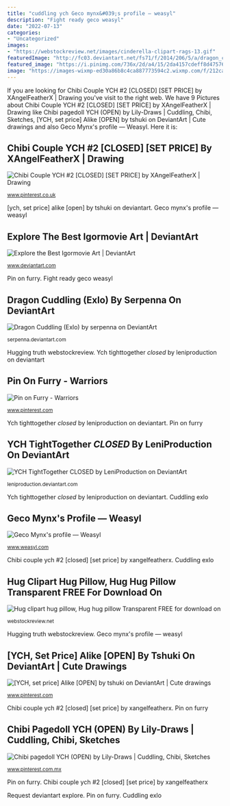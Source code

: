 ```yaml
---
title: "cuddling ych Geco mynx&#039;s profile — weasyl"
description: "Fight ready geco weasyl"
date: "2022-07-13"
categories:
- "Uncategorized"
images:
- "https://webstockreview.net/images/cinderella-clipart-rags-13.gif"
featuredImage: "http://fc03.deviantart.net/fs71/f/2014/206/5/a/dragon_cuddling__exlo__by_serpenna-d7s82xi.png"
featured_image: "https://i.pinimg.com/736x/2d/a4/15/2da4157cdeff8d47576a9043cee35874.jpg"
image: "https://images-wixmp-ed30a86b8c4ca887773594c2.wixmp.com/f/212ca8bb-854f-4eb7-8d5d-0e55ea9aafe0/ddcqk2o-17201a6e-e76b-4f43-a6e8-f257cd3a2b44.png/v1/fill/w_356,h_250,strp/request__3_by_lovely_sweetness_ddcqk2o-250t.png?token=eyJ0eXAiOiJKV1QiLCJhbGciOiJIUzI1NiJ9.eyJzdWIiOiJ1cm46YXBwOjdlMGQxODg5ODIyNjQzNzNhNWYwZDQxNWVhMGQyNmUwIiwiaXNzIjoidXJuOmFwcDo3ZTBkMTg4OTgyMjY0MzczYTVmMGQ0MTVlYTBkMjZlMCIsIm9iaiI6W1t7ImhlaWdodCI6Ijw9ODk5IiwicGF0aCI6IlwvZlwvMjEyY2E4YmItODU0Zi00ZWI3LThkNWQtMGU1NWVhOWFhZmUwXC9kZGNxazJvLTE3MjAxYTZlLWU3NmItNGY0My1hNmU4LWYyNTdjZDNhMmI0NC5wbmciLCJ3aWR0aCI6Ijw9MTI4MCJ9XV0sImF1ZCI6WyJ1cm46c2VydmljZTppbWFnZS5vcGVyYXRpb25zIl19.LONh3g_1lvPWPHnXbQ9zi5oju3bdsBHava2CG31JdXs"
---
```


If you are looking for Chibi Couple YCH #2 [CLOSED] [SET PRICE] by XAngelFeatherX | Drawing you've visit to the right web. We have 9 Pictures about Chibi Couple YCH #2 [CLOSED] [SET PRICE] by XAngelFeatherX | Drawing like Chibi pagedoll YCH (OPEN) by Lily-Draws | Cuddling, Chibi, Sketches, [YCH, set price] Alike [OPEN] by tshuki on DeviantArt | Cute drawings and also Geco Mynx&#039;s profile — Weasyl. Here it is:

## Chibi Couple YCH #2 [CLOSED] [SET PRICE] By XAngelFeatherX | Drawing

![Chibi Couple YCH #2 [CLOSED] [SET PRICE] by XAngelFeatherX | Drawing](https://i.pinimg.com/736x/2d/a4/15/2da4157cdeff8d47576a9043cee35874.jpg "Geco mynx&#039;s profile — weasyl")

<small>www.pinterest.co.uk</small>

[ych, set price] alike [open] by tshuki on deviantart. Geco mynx&#039;s profile — weasyl

## Explore The Best Igormovie Art | DeviantArt

![Explore the Best Igormovie Art | DeviantArt](https://images-wixmp-ed30a86b8c4ca887773594c2.wixmp.com/f/212ca8bb-854f-4eb7-8d5d-0e55ea9aafe0/ddcqk2o-17201a6e-e76b-4f43-a6e8-f257cd3a2b44.png/v1/fill/w_356,h_250,strp/request__3_by_lovely_sweetness_ddcqk2o-250t.png?token=eyJ0eXAiOiJKV1QiLCJhbGciOiJIUzI1NiJ9.eyJzdWIiOiJ1cm46YXBwOjdlMGQxODg5ODIyNjQzNzNhNWYwZDQxNWVhMGQyNmUwIiwiaXNzIjoidXJuOmFwcDo3ZTBkMTg4OTgyMjY0MzczYTVmMGQ0MTVlYTBkMjZlMCIsIm9iaiI6W1t7ImhlaWdodCI6Ijw9ODk5IiwicGF0aCI6IlwvZlwvMjEyY2E4YmItODU0Zi00ZWI3LThkNWQtMGU1NWVhOWFhZmUwXC9kZGNxazJvLTE3MjAxYTZlLWU3NmItNGY0My1hNmU4LWYyNTdjZDNhMmI0NC5wbmciLCJ3aWR0aCI6Ijw9MTI4MCJ9XV0sImF1ZCI6WyJ1cm46c2VydmljZTppbWFnZS5vcGVyYXRpb25zIl19.LONh3g_1lvPWPHnXbQ9zi5oju3bdsBHava2CG31JdXs "Ych tighttogether *closed* by leniproduction on deviantart")

<small>www.deviantart.com</small>

Pin on furry. Fight ready geco weasyl

## Dragon Cuddling (Exlo) By Serpenna On DeviantArt

![Dragon Cuddling (Exlo) by serpenna on DeviantArt](http://fc03.deviantart.net/fs71/f/2014/206/5/a/dragon_cuddling__exlo__by_serpenna-d7s82xi.png "Hug clipart hug pillow, hug hug pillow transparent free for download on")

<small>serpenna.deviantart.com</small>

Hugging truth webstockreview. Ych tighttogether *closed* by leniproduction on deviantart

## Pin On Furry - Warriors

![Pin on Furry - Warriors](https://i.pinimg.com/736x/1b/b5/7a/1bb57a5ef1c8faefb3221446088dc5e0.jpg "Request deviantart explore")

<small>www.pinterest.com</small>

Ych tighttogether *closed* by leniproduction on deviantart. Pin on furry

## YCH TightTogether *CLOSED* By LeniProduction On DeviantArt

![YCH TightTogether *CLOSED* by LeniProduction on DeviantArt](https://pre00.deviantart.net/5ca6/th/pre/i/2017/120/8/b/ych_tighttogether__closed__by_leniproduction-db7603w.jpg "Ych ychs umbraowl")

<small>leniproduction.deviantart.com</small>

Ych tighttogether *closed* by leniproduction on deviantart. Cuddling exlo

## Geco Mynx&#039;s Profile — Weasyl

![Geco Mynx&#039;s profile — Weasyl](https://cdn.weasyl.com/static/media/99/f5/0a/99f50a8b2c161093bf8b54224434f4156c40f3188a53b7a50478a08f332b3bbe.jpg "Dragon cuddling (exlo) by serpenna on deviantart")

<small>www.weasyl.com</small>

Chibi couple ych #2 [closed] [set price] by xangelfeatherx. Cuddling exlo

## Hug Clipart Hug Pillow, Hug Hug Pillow Transparent FREE For Download On

![Hug clipart hug pillow, Hug hug pillow Transparent FREE for download on](https://webstockreview.net/images/cinderella-clipart-rags-13.gif "Chibi couple ych #2 [closed] [set price] by xangelfeatherx")

<small>webstockreview.net</small>

Hugging truth webstockreview. Geco mynx&#039;s profile — weasyl

## [YCH, Set Price] Alike [OPEN] By Tshuki On DeviantArt | Cute Drawings

![[YCH, set price] Alike [OPEN] by tshuki on DeviantArt | Cute drawings](https://i.pinimg.com/736x/19/00/a6/1900a6e952f240c045f84f336bf689a2.jpg "Request deviantart explore")

<small>www.pinterest.com</small>

Chibi couple ych #2 [closed] [set price] by xangelfeatherx. Pin on furry

## Chibi Pagedoll YCH (OPEN) By Lily-Draws | Cuddling, Chibi, Sketches

![Chibi pagedoll YCH (OPEN) by Lily-Draws | Cuddling, Chibi, Sketches](https://i.pinimg.com/originals/e0/32/6a/e0326ab820b6316bd712c3372a730e9c.jpg "Explore the best igormovie art")

<small>www.pinterest.com.mx</small>

Pin on furry. Chibi couple ych #2 [closed] [set price] by xangelfeatherx

Request deviantart explore. Pin on furry. Cuddling exlo
